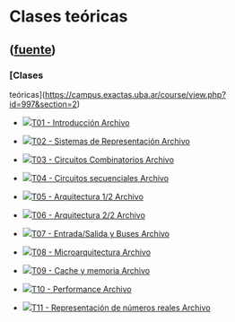 # Clases teóricas
([fuente](https://campus.exactas.uba.ar/course/view.php?id=997&section=2))
---
### [Clases
teóricas](https://campus.exactas.uba.ar/course/view.php?id=997&section=2)

  - [![ ](https://campus.exactas.uba.ar/theme/image.php/aardvark/core/1524752928/f/pdf-24)T01 - Introducción Archivo](https://campus.exactas.uba.ar/mod/resource/view.php?id=53487)

  - [![ ](https://campus.exactas.uba.ar/theme/image.php/aardvark/core/1524752928/f/pdf-24)T02 - Sistemas de Representación Archivo](https://campus.exactas.uba.ar/mod/resource/view.php?id=53488)

  - [![ ](https://campus.exactas.uba.ar/theme/image.php/aardvark/core/1524752928/f/pdf-24)T03 - Circuitos Combinatorios Archivo](https://campus.exactas.uba.ar/mod/resource/view.php?id=62777)

  - [![ ](https://campus.exactas.uba.ar/theme/image.php/aardvark/core/1524752928/f/pdf-24)T04 - Circuitos secuenciales Archivo](https://campus.exactas.uba.ar/mod/resource/view.php?id=62778)

  - [![ ](https://campus.exactas.uba.ar/theme/image.php/aardvark/core/1524752928/f/pdf-24)T05 - Arquitectura 1/2 Archivo](https://campus.exactas.uba.ar/mod/resource/view.php?id=53490)

  - [![ ](https://campus.exactas.uba.ar/theme/image.php/aardvark/core/1524752928/f/pdf-24)T06 - Arquitectura 2/2 Archivo](https://campus.exactas.uba.ar/mod/resource/view.php?id=53491)

  - [![ ](https://campus.exactas.uba.ar/theme/image.php/aardvark/core/1524752928/f/pdf-24)T07 - Entrada/Salida y Buses Archivo](https://campus.exactas.uba.ar/mod/resource/view.php?id=53492)

  - [![ ](https://campus.exactas.uba.ar/theme/image.php/aardvark/core/1524752928/f/pdf-24)T08 - Microarquitectura Archivo](https://campus.exactas.uba.ar/mod/resource/view.php?id=53495)

  - [![ ](https://campus.exactas.uba.ar/theme/image.php/aardvark/core/1524752928/f/pdf-24)T09 - Cache y memoria Archivo](https://campus.exactas.uba.ar/mod/resource/view.php?id=53496)

  - [![ ](https://campus.exactas.uba.ar/theme/image.php/aardvark/core/1524752928/f/pdf-24)T10 - Performance Archivo](https://campus.exactas.uba.ar/mod/resource/view.php?id=63112)

  - [![ ](https://campus.exactas.uba.ar/theme/image.php/aardvark/core/1524752928/f/pdf-24)T11 - Representación de números reales Archivo](https://campus.exactas.uba.ar/mod/resource/view.php?id=63113)

